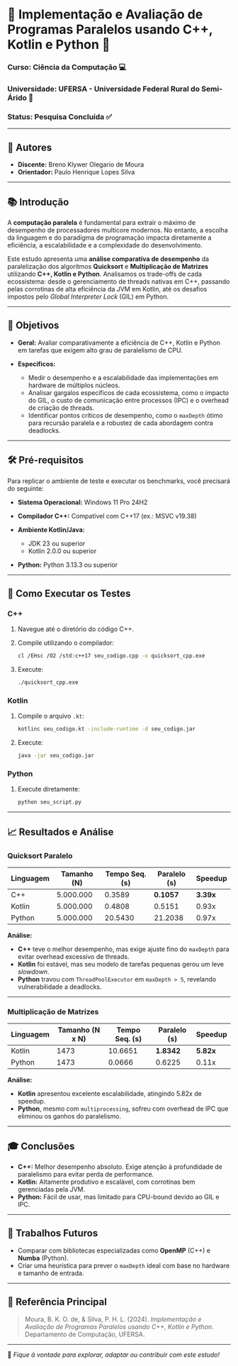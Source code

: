 # 🐍 Implementação e Avaliação de Programas Paralelos usando C++, Kotlin e Python 🚀

### Curso: Ciência da Computação 💻

### Universidade: UFERSA - Universidade Federal Rural do Semi-Árido 🌱

### Status: Pesquisa Concluída ✅

---

## 👥 Autores

* **Discente:** Breno Klywer Olegario de Moura
* **Orientador:** Paulo Henrique Lopes Silva

---

## 📚 Introdução

A **computação paralela** é fundamental para extrair o máximo de desempenho de processadores multicore modernos. No entanto, a escolha da linguagem e do paradigma de programação impacta diretamente a eficiência, a escalabilidade e a complexidade do desenvolvimento.

Este estudo apresenta uma **análise comparativa de desempenho** da paralelização dos algoritmos **Quicksort** e **Multiplicação de Matrizes** utilizando **C++, Kotlin e Python**. Analisamos os trade-offs de cada ecossistema: desde o gerenciamento de threads nativas em C++, passando pelas corrotinas de alta eficiência da JVM em Kotlin, até os desafios impostos pelo *Global Interpreter Lock* (GIL) em Python.

---

## 🎯 Objetivos

* **Geral:** Avaliar comparativamente a eficiência de C++, Kotlin e Python em tarefas que exigem alto grau de paralelismo de CPU.
* **Específicos:**

  * Medir o desempenho e a escalabilidade das implementações em hardware de múltiplos núcleos.
  * Analisar gargalos específicos de cada ecossistema, como o impacto do GIL, o custo de comunicação entre processos (IPC) e o overhead de criação de threads.
  * Identificar pontos críticos de desempenho, como o `maxDepth` ótimo para recursão paralela e a robustez de cada abordagem contra deadlocks.

---

## 🛠️ Pré-requisitos

Para replicar o ambiente de teste e executar os benchmarks, você precisará do seguinte:

* **Sistema Operacional:** Windows 11 Pro 24H2
* **Compilador C++:** Compatível com C++17 (ex.: MSVC v19.38)
* **Ambiente Kotlin/Java:**

  * JDK 23 ou superior
  * Kotlin 2.0.0 ou superior
* **Python:** Python 3.13.3 ou superior

---

## 🚀 Como Executar os Testes

### C++

1. Navegue até o diretório do código C++.
2. Compile utilizando o compilador:

   ```bash
   cl /EHsc /O2 /std:c++17 seu_codigo.cpp -o quicksort_cpp.exe
   ```
3. Execute:

   ```bash
   ./quicksort_cpp.exe
   ```

### Kotlin

1. Compile o arquivo `.kt`:

   ```bash
   kotlinc seu_codigo.kt -include-runtime -d seu_codigo.jar
   ```
2. Execute:

   ```bash
   java -jar seu_codigo.jar
   ```

### Python

1. Execute diretamente:

   ```bash
   python seu_script.py
   ```

---

## 📈 Resultados e Análise

### Quicksort Paralelo

| Linguagem | Tamanho (N) | Tempo Seq. (s) | Paralelo (s) | Speedup   |
| --------- | ----------- | -------------- | ------------ | --------- |
| C++       | 5.000.000   | 0.3589         | **0.1057**   | **3.39x** |
| Kotlin    | 5.000.000   | 0.4808         | 0.5151       | 0.93x     |
| Python    | 5.000.000   | 20.5430        | 21.2038      | 0.97x     |

**Análise:**

* **C++** teve o melhor desempenho, mas exige ajuste fino do `maxDepth` para evitar overhead excessivo de threads.
* **Kotlin** foi estável, mas seu modelo de tarefas pequenas gerou um leve *slowdown*.
* **Python** travou com `ThreadPoolExecutor` em `maxDepth > 5`, revelando vulnerabilidade a deadlocks.

---

### Multiplicação de Matrizes

| Linguagem | Tamanho (N x N) | Tempo Seq. (s) | Paralelo (s) | Speedup   |
| --------- | --------------- | -------------- | ------------ | --------- |
| Kotlin    | 1473            | 10.6651        | **1.8342**   | **5.82x** |
| Python    | 1473            | 0.0666         | 0.6225       | 0.11x     |

**Análise:**

* **Kotlin** apresentou excelente escalabilidade, atingindo 5.82x de speedup.
* **Python**, mesmo com `multiprocessing`, sofreu com overhead de IPC que eliminou os ganhos do paralelismo.

---

## 🎓 Conclusões

* **C++:** Melhor desempenho absoluto. Exige atenção à profundidade de paralelismo para evitar perda de performance.
* **Kotlin:** Altamente produtivo e escalável, com corrotinas bem gerenciadas pela JVM.
* **Python:** Fácil de usar, mas limitado para CPU-bound devido ao GIL e IPC.

---

## 🔮 Trabalhos Futuros

* Comparar com bibliotecas especializadas como **OpenMP** (C++) e **Numba** (Python).
* Criar uma heurística para prever o `maxDepth` ideal com base no hardware e tamanho de entrada.

---

## 📑 Referência Principal

> Moura, B. K. O. de, & Silva, P. H. L. (2024). *Implementação e Avaliação de Programas Paralelos usando C++, Kotlin e Python*. Departamento de Computação, UFERSA.

---

🌟 *Fique à vontade para explorar, adaptar ou contribuir com este estudo!*
